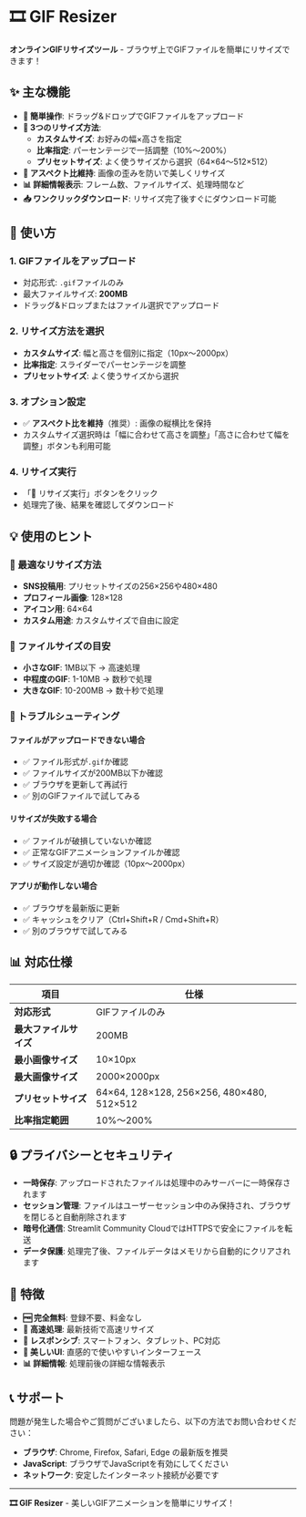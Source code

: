 # 🎞️ GIF Resizer

**オンラインGIFリサイズツール** - ブラウザ上でGIFファイルを簡単にリサイズできます！

## ✨ 主な機能

- **🎯 簡単操作**: ドラッグ&ドロップでGIFファイルをアップロード
- **📏 3つのリサイズ方法**:
  - **カスタムサイズ**: お好みの幅×高さを指定
  - **比率指定**: パーセンテージで一括調整（10%〜200%）
  - **プリセットサイズ**: よく使うサイズから選択（64×64〜512×512）
- **🔄 アスペクト比維持**: 画像の歪みを防いで美しくリサイズ
- **📊 詳細情報表示**: フレーム数、ファイルサイズ、処理時間など
- **📥 ワンクリックダウンロード**: リサイズ完了後すぐにダウンロード可能

## 🚀 使い方

### 1. GIFファイルをアップロード
- 対応形式: `.gif`ファイルのみ
- 最大ファイルサイズ: **200MB**
- ドラッグ&ドロップまたはファイル選択でアップロード

### 2. リサイズ方法を選択
- **カスタムサイズ**: 幅と高さを個別に指定（10px〜2000px）
- **比率指定**: スライダーでパーセンテージを調整
- **プリセットサイズ**: よく使うサイズから選択

### 3. オプション設定
- ✅ **アスペクト比を維持**（推奨）: 画像の縦横比を保持
- カスタムサイズ選択時は「幅に合わせて高さを調整」「高さに合わせて幅を調整」ボタンも利用可能

### 4. リサイズ実行
- 「🔄 リサイズ実行」ボタンをクリック
- 処理完了後、結果を確認してダウンロード

## 💡 使用のヒント

### 🎯 最適なリサイズ方法
- **SNS投稿用**: プリセットサイズの256×256や480×480
- **プロフィール画像**: 128×128
- **アイコン用**: 64×64
- **カスタム用途**: カスタムサイズで自由に設定

### 📱 ファイルサイズの目安
- **小さなGIF**: 1MB以下 → 高速処理
- **中程度のGIF**: 1-10MB → 数秒で処理
- **大きなGIF**: 10-200MB → 数十秒で処理

### 🔧 トラブルシューティング

#### ファイルがアップロードできない場合
- ✅ ファイル形式が`.gif`か確認
- ✅ ファイルサイズが200MB以下か確認
- ✅ ブラウザを更新して再試行
- ✅ 別のGIFファイルで試してみる

#### リサイズが失敗する場合
- ✅ ファイルが破損していないか確認
- ✅ 正常なGIFアニメーションファイルか確認
- ✅ サイズ設定が適切か確認（10px〜2000px）

#### アプリが動作しない場合
- ✅ ブラウザを最新版に更新
- ✅ キャッシュをクリア（Ctrl+Shift+R / Cmd+Shift+R）
- ✅ 別のブラウザで試してみる

## 📊 対応仕様

| 項目 | 仕様 |
|------|------|
| **対応形式** | GIFファイルのみ |
| **最大ファイルサイズ** | 200MB |
| **最小画像サイズ** | 10×10px |
| **最大画像サイズ** | 2000×2000px |
| **プリセットサイズ** | 64×64, 128×128, 256×256, 480×480, 512×512 |
| **比率指定範囲** | 10%〜200% |

## 🔒 プライバシーとセキュリティ

- **一時保存**: アップロードされたファイルは処理中のみサーバーに一時保存されます
- **セッション管理**: ファイルはユーザーセッション中のみ保持され、ブラウザを閉じると自動削除されます
- **暗号化通信**: Streamlit Community CloudではHTTPSで安全にファイルを転送
- **データ保護**: 処理完了後、ファイルデータはメモリから自動的にクリアされます

## 🌟 特徴

- **🆓 完全無料**: 登録不要、料金なし
- **🚀 高速処理**: 最新技術で高速リサイズ
- **📱 レスポンシブ**: スマートフォン、タブレット、PC対応
- **🎨 美しいUI**: 直感的で使いやすいインターフェース
- **📊 詳細情報**: 処理前後の詳細な情報表示

## 📞 サポート

問題が発生した場合やご質問がございましたら、以下の方法でお問い合わせください：

- **ブラウザ**: Chrome, Firefox, Safari, Edge の最新版を推奨
- **JavaScript**: ブラウザでJavaScriptを有効にしてください
- **ネットワーク**: 安定したインターネット接続が必要です

---

**🎞️ GIF Resizer** - 美しいGIFアニメーションを簡単にリサイズ！ 